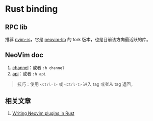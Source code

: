 # Rust binding

## RPC lib

推荐 [nvim-rs](https://github.com/KillTheMule/nvim-rs)，它是
[neovim-lib](https://github.com/daa84/neovim-lib) 的 fork 版本，也是目前该方向最活跃的库。

## NeoVim doc

1. [channel](https://neovim.io/doc/user/channel.html#channel-intro)：或者 `:h channel`
2. [api](https://neovim.io/doc/user/api.html)：或者 `:h api`

> 技巧：使用 `<Ctrl-]>` 或 `<Ctrl-t>` 进入 tag 或者从 tag 返回。

## 相关文章

1. [Writing Neovim plugins in Rust](https://medium.com/@srishanbhattarai/a-detailed-guide-to-writing-your-first-neovim-plugin-in-rust-a81604c606b1)
